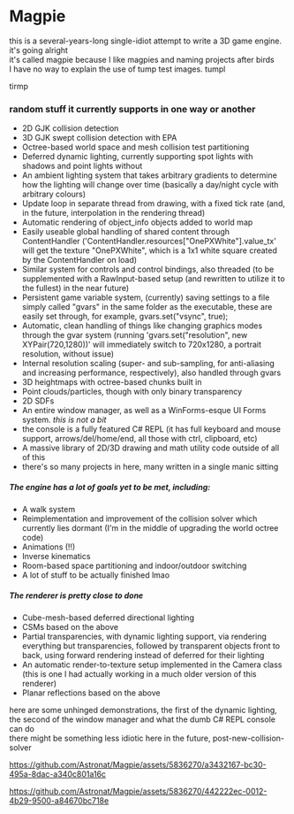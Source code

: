 # Magpie

this is a several-years-long single-idiot attempt to write a 3D game engine. it's going alright<br>
it's called magpie because I like magpies and naming projects after birds<br>
I have no way to explain the use of tump test images. tumpl<br>

<p>tirmp</p>


### random stuff it currently supports in one way or another
- 2D GJK collision detection
- 3D GJK swept collision detection with EPA
- Octree-based world space and mesh collision test partitioning
- Deferred dynamic lighting, currently supporting spot lights with shadows and point lights without
- An ambient lighting system that takes arbitrary gradients to determine how the lighting will change over time (basically a day/night cycle with arbitrary colours)
- Update loop in separate thread from drawing, with a fixed tick rate (and, in the future, interpolation in the rendering thread)
- Automatic rendering of object_info objects added to world map
- Easily useable global handling of shared content through ContentHandler ('ContentHandler.resources["OnePXWhite"].value_tx' will get the texture "OnePXWhite", which is a 1x1 white square created by the ContentHandler on load)
- Similar system for controls and control bindings, also threaded (to be supplemented with a RawInput-based setup (and rewritten to utilize it to the fullest) in the near future)
- Persistent game variable system, (currently) saving settings to a file simply called "gvars" in the same folder as the executable, these are easily set through, for example, gvars.set("vsync", true);
- Automatic, clean handling of things like changing graphics modes through the gvar system (running 'gvars.set("resolution", new XYPair(720,1280))' will immediately switch to 720x1280, a portrait resolution, without issue) 
- Internal resolution scaling (super- and sub-sampling, for anti-aliasing and increasing performance, respectively), also handled through gvars
- 3D heightmaps with octree-based chunks built in
- Point clouds/particles, though with only binary transparency
- 2D SDFs
- An entire window manager, as well as a WinForms-esque UI Forms system. *this is not a bit*
- the console is a fully featured C# REPL (it has full keyboard and mouse support, arrows/del/home/end, all those with ctrl, clipboard, etc)
- A massive library of 2D/3D drawing and math utility code outside of all of this
- there's so many projects in here, many written in a single manic sitting

##### The engine has a lot of goals yet to be met, including:
- A walk system
- Reimplementation and improvement of the collision solver which currently lies dormant (I'm in the middle of upgrading the world octree code)
- Animations (!!)
- Inverse kinematics
- Room-based space partitioning and indoor/outdoor switching
- A lot of stuff to be actually finished lmao

##### The renderer is pretty close to done
- Cube-mesh-based deferred directional lighting
- CSMs based on the above
- Partial transparencies, with dynamic lighting support, via rendering everything but transparencies, followed by transparent objects front to back, using forward rendering instead of deferred for their lighting
- An automatic render-to-texture setup implemented in the Camera class (this is one I had actually working in a much older version of this renderer)
- Planar reflections based on the above

here are some unhinged demonstrations, the first of the dynamic lighting, the second of the window manager and what the dumb C# REPL console can do<br>
there might be something less idiotic here in the future, post-new-collision-solver

https://github.com/Astronat/Magpie/assets/5836270/a3432167-bc30-495a-8dac-a340c801a16c


https://github.com/Astronat/Magpie/assets/5836270/442222ec-0012-4b29-9500-a84670bc718e
